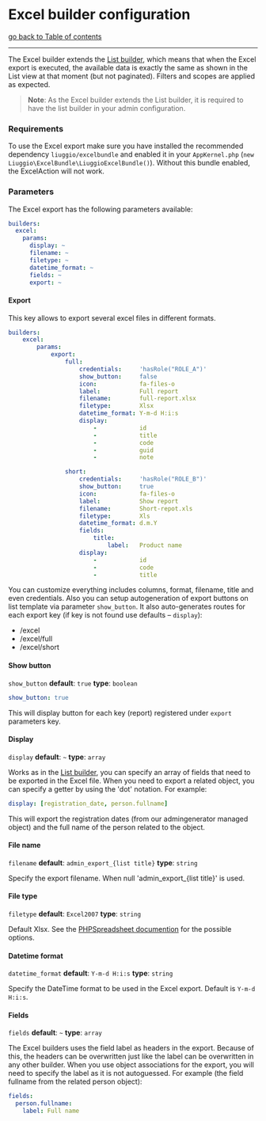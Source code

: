 # Excel builder configuration

[go back to Table of contents][back-to-index]

-----

The Excel builder extends the [List builder](list-builder), which means that when the Excel export is executed, the 
available data is exactly the same as shown in the List view at that moment (but not paginated). Filters and scopes are 
applied as expected.

> **Note**: As the Excel builder extends the List builder, it is required to have the list builder in your admin 
configuration.

### Requirements

To use the Excel export make sure you have installed the recommended dependency `liuggio/excelbundle` and enabled it in 
your `AppKernel.php` (`new Liuggio\ExcelBundle\LiuggioExcelBundle()`). Without this bundle enabled, the ExcelAction 
will not work.

### Parameters

The Excel export has the following parameters available:

```yaml
builders:
  excel:
    params:
	  display: ~
	  filename: ~
	  filetype: ~
	  datetime_format: ~
	  fields: ~
	  export: ~
```

#### Export

This key allows to export several excel files in different formats.

```yaml
builders:
    excel:
        params: 
            export:  
                full:
                    credentials:     'hasRole("ROLE_A")'        
                    show_button:     false
                    icon:            fa-files-o 
                    label:           Full report
                    filename:        full-report.xlsx
                    filetype:        Xlsx
                    datetime_format: Y-m-d H:i:s
                    display:
                        -            id
                        -            title
                        -            code
                        -            guid
                        -            note

                short:
                    credentials:     'hasRole("ROLE_B")'        
                    show_button:     true
                    icon:            fa-files-o 
                    label:           Show report
                    filename:        Short-repot.xls
                    filetype:        Xls
                    datetime_format: d.m.Y
                    fields:          
                        title:
                            label:   Product name
                    display:
                        -            id
                        -            code
                        -            title

```

You can customize everything includes columns, format, filename, title and even credentials.
Also you can setup autogeneration of export buttons on list template via parameter `show_button`.
It also auto-generates routes for each export key (if key is not found use defaults – `display`):

*  /excel
*  /excel/full
*  /excel/short

#### Show button

`show_button` __default__: `true` __type__: `boolean`

```yaml
show_button: true
```

This will display button for each key (report) registered under `export` parameters key.

#### Display

`display` __default__: `~` __type__: `array`

Works as in the [List builder](list-builder), you can specify an array of fields that need to be exported in the Excel 
file. When you need to export a related object, you can specify a getter by using the 'dot' notation. For example:

```yaml
display: [registration_date, person.fullname]
```

This will export the registration dates (from our admingenerator managed object) and the full name of the person related
to the object.

#### File name

`filename` __default__: `admin_export_{list title}` __type__: `string`

Specify the export filename. When null 'admin_export_{list title}' is used.

#### File type

`filetype` __default__: `Excel2007` __type__: `string`

Default Xlsx. See the [PHPSpreadsheet documention](https://phpspreadsheet.readthedocs.io/en/develop/topics/file-formats/) for the 
possible options.

#### Datetime format

`datetime_format` __default__: `Y-m-d H:i:s` __type__: `string`

Specify the DateTime format to be used in the Excel export. Default is `Y-m-d H:i:s`.

#### Fields

`fields` __default__: `~` __type__: `array`

The Excel builders uses the field label as headers in the export. Because of this, the headers can be overwritten just 
like the label can be overwritten in any other builder. When you use object associations for the export, you will need 
to specify the label as it is not autoguessed. For example (the field fullname from the related person object):

```yaml
fields:
  person.fullname:
    label: Full name
```

[back-to-index]: ../documentation.md
[list-builder]: builder-list.md